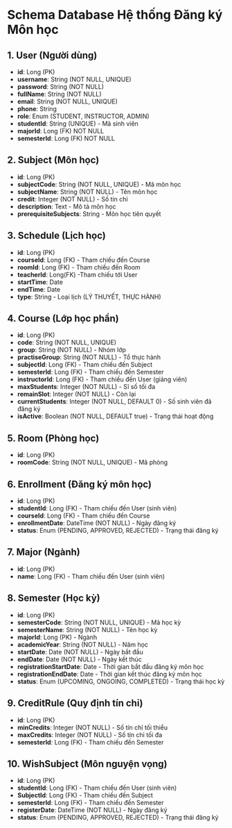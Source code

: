 # Schema Database Hệ thống Đăng ký Môn học

## 1. User (Người dùng)
- **id**: Long (PK)
- **username**: String (NOT NULL, UNIQUE)
- **password**: String (NOT NULL)
- **fullName**: String (NOT NULL)
- **email**: String (NOT NULL, UNIQUE)
- **phone**: String
- **role**: Enum (STUDENT, INSTRUCTOR, ADMIN)
- **studentId**: String (UNIQUE) - Mã sinh viên
- **majorId**: Long (FK) NOT NULL
- **semesterId**: Long (FK) NOT NULL


## 2. Subject (Môn học)
- **id**: Long (PK)
- **subjectCode**: String (NOT NULL, UNIQUE) - Mã môn học
- **subjectName**: String (NOT NULL) - Tên môn học
- **credit**: Integer (NOT NULL) - Số tín chỉ
- **description**: Text - Mô tả môn học
- **prerequisiteSubjects**: String - Môn học tiên quyết

## 3. Schedule (Lịch học)
- **id**: Long (PK)
- **courseId**: Long (FK) - Tham chiếu đến Course
- **roomId**: Long (FK) - Tham chiếu đến Room
- **teacherId**: Long(FK) -Tham chiếu tới User
- **startTime**: Date
- **endTime**: Date
- **type**: String - Loại lịch (LÝ THUYẾT, THỰC HÀNH)

## 4. Course (Lớp học phần)
- **id**: Long (PK)
- **code**: String (NOT NULL, UNIQUE)
- **group**: String (NOT NULL) - Nhóm lớp
- **practiseGroup**: String (NOT NULL) - Tổ thực hành
- **subjectId**: Long (FK) - Tham chiếu đến Subject
- **semesterId**: Long (FK) - Tham chiếu đến Semester
- **instructorId**: Long (FK) - Tham chiếu đến User (giảng viên)
- **maxStudents**: Integer (NOT NULL) - Sĩ số tối đa
- **remainSlot**: Integer (NOT NULL) - Còn lại
- **currentStudents**: Integer (NOT NULL, DEFAULT 0) - Số sinh viên đã đăng ký
- **isActive**: Boolean (NOT NULL, DEFAULT true) - Trạng thái hoạt động

## 5. Room (Phòng học)
- **id**: Long (PK)
- **roomCode**: String (NOT NULL, UNIQUE) - Mã phòng

## 6. Enrollment (Đăng ký môn học)
- **id**: Long (PK)
- **studentId**: Long (FK) - Tham chiếu đến User (sinh viên)
- **courseId**: Long (FK) - Tham chiếu đến Course
- **enrollmentDate**: DateTime (NOT NULL) - Ngày đăng ký
- **status**: Enum (PENDING, APPROVED, REJECTED) - Trạng thái đăng ký

## 7. Major (Ngành)
- **id**: Long (PK)
- **name**: Long (FK) - Tham chiếu đến User (sinh viên)

## 8. Semester (Học kỳ)
- **id**: Long (PK)
- **semesterCode**: String (NOT NULL, UNIQUE) - Mã học kỳ
- **semesterName**: String (NOT NULL) - Tên học kỳ
- **majorId**: Long (PK) - Ngành
- **academicYear**: String (NOT NULL) - Năm học
- **startDate**: Date (NOT NULL) - Ngày bắt đầu
- **endDate**: Date (NOT NULL) - Ngày kết thúc
- **registrationStartDate**: Date - Thời gian bắt đầu đăng ký môn học
- **registrationEndDate**: Date - Thời gian kết thúc đăng ký môn học
- **status**: Enum (UPCOMING, ONGOING, COMPLETED) - Trạng thái học kỳ

## 9. CreditRule (Quy định tín chỉ)
- **id**: Long (PK)
- **minCredits**: Integer (NOT NULL) - Số tín chỉ tối thiểu
- **maxCredits**: Integer (NOT NULL) - Số tín chỉ tối đa
- **semesterId**: Long (FK) - Tham chiếu đến Semester

## 10. WishSubject (Môn nguyện vọng)
- **id**: Long (PK)
- **studentId**: Long (FK) - Tham chiếu đến User (sinh viên)
- **SubjectId**: Long (FK) - Tham chiếu đến Subject
- **semesterId**: Long (FK) - Tham chiếu đến Semester
- **registerDate**: DateTime (NOT NULL) - Ngày đăng ký
- **status**: Enum (PENDING, APPROVED, REJECTED) - Trạng thái đăng ký